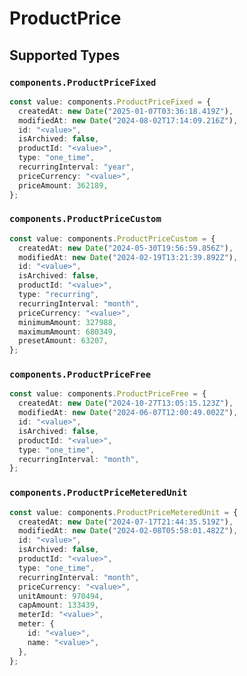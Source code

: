 # ProductPrice


## Supported Types

### `components.ProductPriceFixed`

```typescript
const value: components.ProductPriceFixed = {
  createdAt: new Date("2025-01-07T03:36:18.419Z"),
  modifiedAt: new Date("2024-08-02T17:14:09.216Z"),
  id: "<value>",
  isArchived: false,
  productId: "<value>",
  type: "one_time",
  recurringInterval: "year",
  priceCurrency: "<value>",
  priceAmount: 362189,
};
```

### `components.ProductPriceCustom`

```typescript
const value: components.ProductPriceCustom = {
  createdAt: new Date("2024-05-30T19:56:59.856Z"),
  modifiedAt: new Date("2024-02-19T13:21:39.892Z"),
  id: "<value>",
  isArchived: false,
  productId: "<value>",
  type: "recurring",
  recurringInterval: "month",
  priceCurrency: "<value>",
  minimumAmount: 327988,
  maximumAmount: 680349,
  presetAmount: 63207,
};
```

### `components.ProductPriceFree`

```typescript
const value: components.ProductPriceFree = {
  createdAt: new Date("2024-10-27T13:05:15.123Z"),
  modifiedAt: new Date("2024-06-07T12:00:49.002Z"),
  id: "<value>",
  isArchived: false,
  productId: "<value>",
  type: "one_time",
  recurringInterval: "month",
};
```

### `components.ProductPriceMeteredUnit`

```typescript
const value: components.ProductPriceMeteredUnit = {
  createdAt: new Date("2024-07-17T21:44:35.519Z"),
  modifiedAt: new Date("2024-02-08T05:58:01.482Z"),
  id: "<value>",
  isArchived: false,
  productId: "<value>",
  type: "one_time",
  recurringInterval: "month",
  priceCurrency: "<value>",
  unitAmount: 970494,
  capAmount: 133439,
  meterId: "<value>",
  meter: {
    id: "<value>",
    name: "<value>",
  },
};
```

